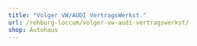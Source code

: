 ```yaml
---
title: "Volger VW/AUDI VertragsWerkst."
url: /rehburg-loccum/volger-vw-audi-vertragswerkst/
shop: Autohaus
---
```

